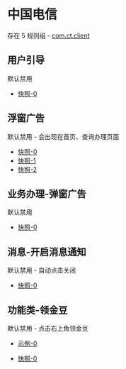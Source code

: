 # 中国电信

存在 5 规则组 - [com.ct.client](/src/apps/com.ct.client.ts)

## 用户引导

默认禁用

- [快照-0](https://i.gkd.li/import/12508971)

## 浮窗广告

默认禁用 - 会出现在首页、查询办理页面

- [快照-0](https://i.gkd.li/import/12819676)
- [快照-1](https://i.gkd.li/import/12913735)
- [快照-2](https://i.gkd.li/import/13043345)

## 业务办理-弹窗广告

默认禁用

- [快照-0](https://i.gkd.li/import/12913804)

## 消息-开启消息通知

默认禁用 - 自动点击关闭

- [快照-0](https://i.gkd.li/import/13043522)

## 功能类-领金豆

默认禁用 - 点击右上角领金豆

- [示例-0](https://m.gkd.li/57941037/fe4862c7-44ce-4d2f-9f3f-1621a373b075)

- [快照-0](https://i.gkd.li/import/14121382)
